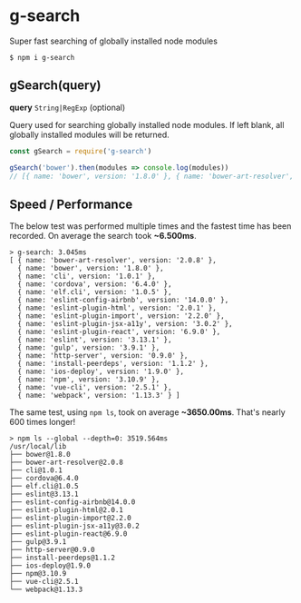 # g-search

Super fast searching of globally installed node modules

```
$ npm i g-search
```

## gSearch(query)

**query** `String|RegExp` (optional)

Query used for searching globally installed node modules. If left blank, all globally installed modules will be returned.

```js
const gSearch = require('g-search')

gSearch('bower').then(modules => console.log(modules))
// [{ name: 'bower', version: '1.8.0' }, { name: 'bower-art-resolver', version: '2.0.8' }]
```

## Speed / Performance

The below test was performed multiple times and the fastest time has been recorded. On average the search took **~6.500ms**.

```
> g-search: 3.045ms
[ { name: 'bower-art-resolver', version: '2.0.8' },
  { name: 'bower', version: '1.8.0' },
  { name: 'cli', version: '1.0.1' },
  { name: 'cordova', version: '6.4.0' },
  { name: 'elf.cli', version: '1.0.5' },
  { name: 'eslint-config-airbnb', version: '14.0.0' },
  { name: 'eslint-plugin-html', version: '2.0.1' },
  { name: 'eslint-plugin-import', version: '2.2.0' },
  { name: 'eslint-plugin-jsx-a11y', version: '3.0.2' },
  { name: 'eslint-plugin-react', version: '6.9.0' },
  { name: 'eslint', version: '3.13.1' },
  { name: 'gulp', version: '3.9.1' },
  { name: 'http-server', version: '0.9.0' },
  { name: 'install-peerdeps', version: '1.1.2' },
  { name: 'ios-deploy', version: '1.9.0' },
  { name: 'npm', version: '3.10.9' },
  { name: 'vue-cli', version: '2.5.1' },
  { name: 'webpack', version: '1.13.3' } ]
```

The same test, using `npm ls`, took on average **~3650.00ms**. That's nearly 600 times longer!

```
> npm ls --global --depth=0: 3519.564ms
/usr/local/lib
├── bower@1.8.0
├── bower-art-resolver@2.0.8
├── cli@1.0.1
├── cordova@6.4.0
├── elf.cli@1.0.5
├── eslint@3.13.1
├── eslint-config-airbnb@14.0.0
├── eslint-plugin-html@2.0.1
├── eslint-plugin-import@2.2.0
├── eslint-plugin-jsx-a11y@3.0.2
├── eslint-plugin-react@6.9.0
├── gulp@3.9.1
├── http-server@0.9.0
├── install-peerdeps@1.1.2
├── ios-deploy@1.9.0
├── npm@3.10.9
├── vue-cli@2.5.1
└── webpack@1.13.3
```

